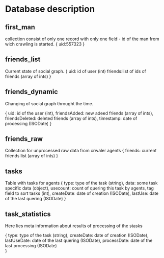 Database description
====================

first_man
---------
collection consist of only one record with only one field - id of the man from wich crawling is started.
{
    uid:557323
}

friends_list
------------
Current state of social graph.
{
    uid: id of user (int)
    friends:list of ids of friends (array of ints)
}

friends_dynamic
---------------
Changing of social graph throught the time.

{
    uid: id of the user (int),
    friendsAdded: new adeed friends (array of ints),
    friendsDeleted: deleted friends (array of ints),
    timestamp: date of processing (ISODate)
}

friends_raw
-----------
Collection for unprocessed raw data from crwaler agents
{
    friends: current friends list (array of ints)
}

tasks
-----
Table with tasks for agents
{
    type: type of the task (string),
    data: some task specific data (object),
    usecount: count of quering this task by agents, tag field to sort tasks (int),
    createDate: date of creation (ISODate),
    lastUse: date of the last quering (ISODate)
}

task_statistics
---------------
Here lies meta information about results of processing of the stasks

{
    type: type of the task (string),
    createDate: date of creation (ISODate),
    lastUseDate: date of the last quering (ISODate),
    processDate: date of the last processing (ISODate)    
}